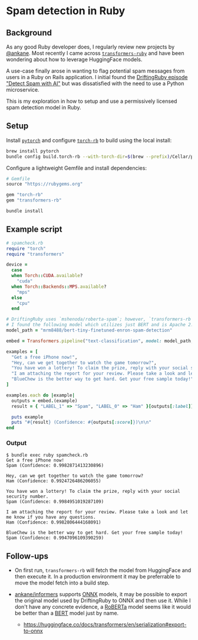 # Spam detection in Ruby

## Background

As any good Ruby developer does, I regularly review new projects by [@ankane](https://github.com/ankane). 
Most recently I came across [`transformers-ruby`](https://github.com/ankane/transformers-ruby) and have been wondering about how to leverage HuggingFace models.

A use-case finally arose in wanting to flag potential spam messages from users in a Ruby on Rails application. I initial found the [DriftingRuby episode "Detect Spam with AI"](https://www.driftingruby.com/episodes/detect-spam-with-ai) but was dissatisfied with the need to use a Python microservice.

This is my exploration in how to setup and use a permissively licensed spam detection model in Ruby.

## Setup

Install [`pytorch`](https://pytorch.org/) and configure [`torch-rb`](https://github.com/ankane/torch.rb) to build using the local install:

```sh
brew install pytorch
bundle config build.torch-rb --with-torch-dir=$(brew --prefix)/Cellar/pytorch/2.5.1_1
```

Configure a lightweight Gemfile and install dependencies:

```rb
# Gemfile
source "https://rubygems.org"

gem "torch-rb"
gem "transformers-rb"
```

```sh
bundle install
```

## Example script

```rb
# spamcheck.rb
require "torch"
require "transformers"

device =
  case
  when Torch::CUDA.available?
    "cuda"
  when Torch::Backends::MPS.available?
    "mps"
  else
    "cpu"
  end

# DriftingRuby uses `mshenoda/roberta-spam`; however, `transformers-rb` does not yet support RoBERTa models.
# I found the following model which utilizes just BERT and is Apache 2.0 licensed.
model_path = "mrm8488/bert-tiny-finetuned-enron-spam-detection"

embed = Transformers.pipeline("text-classification", model: model_path, device: device)

examples = [
  "Get a free iPhone now!",
  "Hey, can we get together to watch the game tomorrow?",
  "You have won a lottery! To claim the prize, reply with your social security number.",
  "I am attaching the report for your review. Please take a look and let me know if you have any questions.",
  "BlueChew is the better way to get hard. Get your free sample today!",
]

examples.each do |example|
  outputs = embed.(example)
  result = { "LABEL_1" => "Spam", "LABEL_0" => "Ham" }[outputs[:label]]

  puts example
  puts "#{result} (Confidence: #{outputs[:score]})\n\n"
end
```

### Output

```
$ bundle exec ruby spamcheck.rb
Get a free iPhone now!
Spam (Confidence: 0.9982871413230896)

Hey, can we get together to watch the game tomorrow?
Ham (Confidence: 0.9924726486206055)

You have won a lottery! To claim the prize, reply with your social security number.
Spam (Confidence: 0.9984951019287109)

I am attaching the report for your review. Please take a look and let me know if you have any questions.
Ham (Confidence: 0.9982806444168091)

BlueChew is the better way to get hard. Get your free sample today!
Spam (Confidence: 0.9947096109390259)
```

## Follow-ups

- On first run, `transformers-rb` will fetch the model from HuggingFace and then execute it. In a production environment it may be preferrable to move the model fetch into a build step.

- [ankane/informers](https://github.com/ankane/informers) supports [ONNX](https://onnx.ai) models, it may be possible to export the original model used by DriftingRuby to ONNX and then use it. While I don't have any concrete evidence, a [RoBERTa](https://arxiv.org/abs/1907.11692) model seems like it would be better than a [BERT](https://arxiv.org/abs/1810.04805) model just by name.
  - https://huggingface.co/docs/transformers/en/serialization#export-to-onnx
